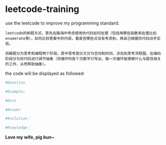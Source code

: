 # leetcode-training
use the leetcode to improve my programming standard.

`leetcode的刷题方式，首先在脑海中考虑使用伪代码如何处理（包括用哪些函数来处理比如enumerate等），如何比较答案中的内容，看是否哪些点没有考虑到，再自己根据伪代码动手实现。`

`将解题分为思考和编程两个阶段。其中思考部分又分为空间和时间，涉及到思考流程图。在编码阶段分为将代码进行调节抽象（将循环的各个次数平行写出、每一次循环能够做什么与题目相关的工作，从而帮助抽象）。`

the code will be displayed as followed:
```python
#Question

#Example:

#Hint

#Answer

##solution：

#Knowledge：
```

**Love my wife, pig bun~**
